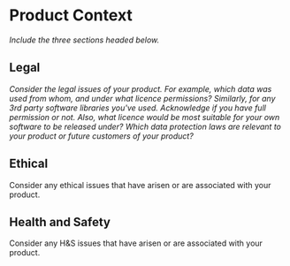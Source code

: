 # Product Context

*Include the three sections headed below.*

## Legal

*Consider the legal issues of your product.  For example, which data was used from whom, and under what licence permissions?*
*Similarly, for any 3rd party software libraries you've used.  Acknowledge if you have full permission or not.*
*Also, what licence would be most suitable for your own software to be released under?*
*Which data protection laws are relevant to your product or future customers of your product?*

## Ethical
Consider any ethical issues that have arisen or are associated with your product.

## Health and Safety
Consider any H&S issues that have arisen or are associated with your product. 
